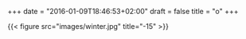 +++
date = "2016-01-09T18:46:53+02:00"
draft = false
title = "о"
+++

{{< figure src="images/winter.jpg" title="-15" >}}

<!--more-->